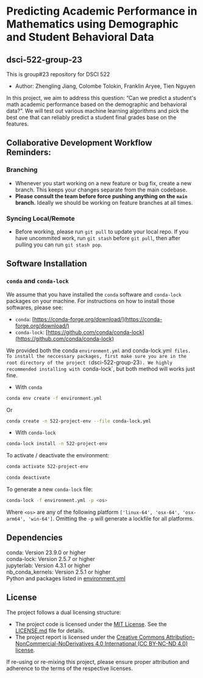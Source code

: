 # Predicting Academic Performance in Mathematics using Demographic and Student Behavioral Data
## dsci-522-group-23

This is group#23 repository for DSCI 522 
- Author: Zhengling Jiang, Colombe Tolokin, Franklin Aryee, Tien Nguyen

In this project, we aim to address this question: “Can we predict a student's math academic performance based on the demographic and behavioral data?”. We will test out various machine learning algorithms and pick the best one that can reliably predict a student final grades base on the features.

## Collaborative Development Workflow Reminders:

### Branching

- Whenever you start working on a new feature or bug fix, create a new branch. This keeps your changes separate from the main codebase.
- **Please consult the team before force pushing anything on the `main` branch.** Ideally we should be working on feature branches at all times.

### Syncing Local/Remote

- Before working, please run `git pull` to update your local repo. If you have uncommited work, run `git stash` before `git pull`, then after pulling you can run `git stash pop`.

## Software Installation

### `conda` and `conda-lock`

We assume that you have installed the `conda` software and `conda-lock` packages on your machine. For instructions on how to install those softwares, please see:
- `conda`: [https://conda-forge.org/download/](https://conda-forge.org/download/)
- `conda-lock`: [https://github.com/conda/conda-lock](https://github.com/conda/conda-lock)

We provided both the conda `environment.yml` and conda-lock.yml` files. To install the neccessary packages, first make sure you are in the root directory of the project (`dsci-522-group-23`). We highly recommended installing with `conda-lock`, but both method will works just fine.

- With `conda`

```bash
conda env create -f environment.yml
```
Or 

```bash
conda create -n 522-project-env --file conda-lock.yml
```

- With `conda-lock`

```bash
conda-lock install -n 522-project-env
```

To activate / deactivate the environment:

```bash
conda activate 522-project-env
```

```bash
conda deactivate
```

To generate a new `conda-lock` file:

```bash
conda-lock -f environment.yml -p <os>
```

Where `<os>` are any of the following platform `['linux-64', 'osx-64', 'osx-arm64', 'win-64']`. Omitting the `-p` will generate a lockfile for all platforms.

## Dependencies

conda: Version 23.9.0 or higher <br>
conda-lock: Version 2.5.7 or higher <br>
jupyterlab: Version 4.3.1 or higher <br>
nb_conda_kernels: Version 2.5.1 or higher <br>
Python and packages listed in [environment.yml](https://github.com/UBC-MDS/dsci-522-group-23/blob/main/environment.yml) <br>

## License

The project follows a dual licensing structure:

- The project code is licensed under the [MIT License](https://opensource.org/license/MIT). See the [LICENSE.md](https://github.com/UBC-MDS/dsci-522-group-23/blob/main/LICENSE.md) file for details.<br>
- The project report is licensed under the [Creative Commons Attribution-NonCommercial-NoDerivatives 4.0 International (CC BY-NC-ND 4.0) license](https://creativecommons.org/licenses/by-nc-nd/4.0/).

If re-using or re-mixing this project, please ensure proper attribution and adherence to the terms of the respective licenses.
